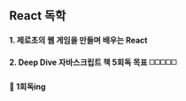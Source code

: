 ## React 독학

#### 1. 제로초의 웹 게임을 만들며 배우는 React
#### 2. Deep Dive 자바스크립트 책 5회독 목표 :white_medium_square::white_medium_square::white_medium_square::white_medium_square::white_medium_square:
####   :notebook: 1회독ing

